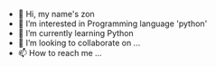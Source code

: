 - 👋 Hi, my name's zon
- 👀 I’m interested in Programming language 'python'
- 🌱 I’m currently learning Python
- 💞️ I’m looking to collaborate on ...
- 📫 How to reach me ...

<!---
835231037/835231037 is a ✨ special ✨ repository because its `README.md` (this file) appears on your GitHub profile.
You can click the Preview link to take a look at your changes.
--->
